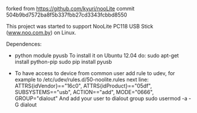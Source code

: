 forked from https://github.com/kyuri/nooLite commit 504b9bd7572ba8f5b337fbb27cd3343fcbbd8550

This project was started to support NooLite PC118 USB Stick (www.noo.com.by) on Linux.

Dependences:
* python module pyusb
To install it on Ubuntu 12.04 do:
  sudo apt-get install python-pip
  sudo pip install pyusb

* To have access to device from common user add rule to udev, for example to /etc/udev/rules.d/50-noolite.rules next line:
ATTRS{idVendor}=="16c0", ATTRS{idProduct}=="05df", SUBSYSTEMS=="usb", ACTION=="add", MODE="0666", GROUP="dialout"
And add your user to dialout group
sudo usermod <user> -a -G dialout
